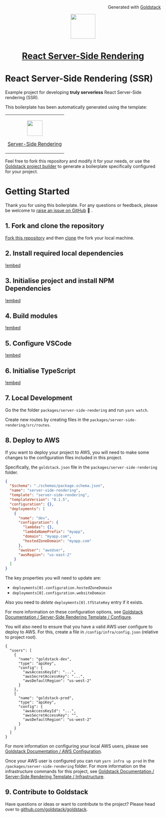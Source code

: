 <p align="right"><img src="https://cdn.goldstack.party/img/202203/goldstack_icon.png" height="12"> Generated with <a href="https://goldstack.party">Goldstack</a></p>

<p align="center">
  <a href="https://goldstack.party/templates/static-website">
    <img src="https://cdn.goldstack.party/img/202210/reactjs.svg" height="80">
    <h1 align="center">React Server-Side Rendering</h1>
  </a>
</p>

# React Server-Side Rendering (SSR)

Example project for developing **truly serverless** React Server-Side rendering (SSR).

This boilerplate has been automatically generated using the template:

<table>
  <tbody>
    <tr>
      <td>
        <p align="center"><a href="https://goldstack.party/templates/server-side-rendering"><img width="50" src="https://cdn.goldstack.party/img/202210/reactjs.svg"></a></p>
        <p><a href="https://goldstack.party/templates/server-side-rendering">Server-Side Rendering</a></p>
      </td>
    </tr>
  </tbody>
</table>

Feel free to fork this repository and modify it for your needs, or use the [Goldstack project builder](https://goldstack.party/build) to generate a boilerplate specifically configured for your project.

# Getting Started

Thank you for using this boilerplate. For any questions or feedback, please be welcome to [raise an issue on GitHub](https://github.com/goldstack/goldstack/issues) 🤗 .

## 1. Fork and clone the repository

[Fork this repository](https://docs.github.com/en/get-started/quickstart/fork-a-repo) and then [clone](https://docs.github.com/en/repositories/creating-and-managing-repositories/cloning-a-repository) the fork your local machine.

## 2. Install required local dependencies

[!embed](./../../../../../../workspaces/docs/docs/shared/getting-started/dependencies.md)

## 3. Initialise project and install NPM Dependencies

[!embed](./../../../../../../workspaces/docs/docs/shared/getting-started/install.md)

## 4. Build modules

[!embed](./../../../../../../workspaces/docs/docs/shared/getting-started/build.md)

## 5. Configure VSCode

[!embed](./../../../../../../workspaces/docs/docs/shared/getting-started/vscode.md)

## 6. Initialise TypeScript

[!embed](./../../../../../../workspaces/docs/docs/shared/getting-started/typescript.md)

## 7. Local Development

Go the the folder `packages/server-side-rendering` and run `yarn watch`.

Create new routes by creating files in the `packages/server-side-rendering/src/routes`.

## 8. Deploy to AWS

If you want to deploy your project to AWS, you will need to make some changes to the configuration files included in this project.

Specifically, the `goldstack.json` file in the `packages/server-side-rendering` folder.

```json
{
  "$schema": "./schemas/package.schema.json",
  "name": "server-side-rendering",
  "template": "server-side-rendering",
  "templateVersion": "0.1.5",
  "configuration": {},
  "deployments": [
    {
      "name": "dev",
      "configuration": {
        "lambdas": {},
        "lambdaNamePrefix": "myapp",
        "domain": "myapp.com",
        "hostedZoneDomain": "myapp.com"
      },
      "awsUser": "awsUser",
      "awsRegion": "us-east-2"
    }
  ]
}
```

The key properties you will need to update are:

- `deployments[0].configuration.hostedZoneDomain`
- `deployments[0].configuration.websiteDomain`

Also you need to _delete_ `deployments[0].tfStateKey` entry if it exists.

For more information on these configuration options, see [Goldstack Documentation / Server-Side Rendering Template / Configure](https://docs.goldstack.party/docs/templates/server-side-rendering#configure).

You will also need to ensure that you have a valid AWS user configure to deploy to AWS. For this, create a file in `/config/infra/config.json` (relative to project root).

```
{
  "users": [
    {
      "name": "goldstack-dev",
      "type": "apiKey",
      "config": {
        "awsAccessKeyId": "...",
        "awsSecretAccessKey": "...",
        "awsDefaultRegion": "us-west-2"
      }
    },
    {
      "name": "goldstack-prod",
      "type": "apiKey",
      "config": {
        "awsAccessKeyId": "...",
        "awsSecretAccessKey": "",
        "awsDefaultRegion": "us-west-2"
      }
    }
  ]
}
```

For more information on configuring your local AWS users, please see [Goldstack Documentation / AWS Configuration](https://docs.goldstack.party/docs/goldstack/configuration#aws-configuration).

Once your AWS user is configured you can run `yarn infra up prod` in the `/packages/server-side-rendering` folder. For more information on the infrastructure commands for this project, see [Goldstack Documentation / Server-Side Rendering Template / Infrastructure](https://docs.goldstack.party/docs/templates/server-side-rendering#infrastructure).

## 9. Contribute to Goldstack

Have questions or ideas or want to contribute to the project? Please head over to [github.com/goldstack/goldstack](https://github.com/goldstack/goldstack).

